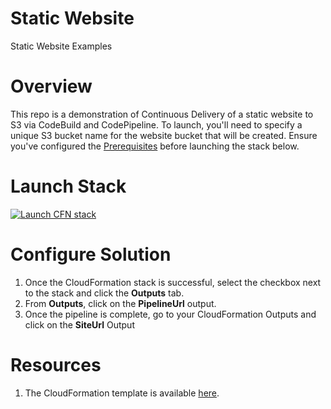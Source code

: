# Static Website
Static Website Examples

# Overview
This repo is a demonstration of Continuous Delivery of a static website to S3 via CodeBuild and CodePipeline. To launch, you'll need to specify a unique S3 bucket name for the website bucket that will be created. Ensure you've configured the [Prerequisites](https://github.com/stelligent/devops-essentials/wiki/Prerequisites) before launching the stack below.

# Launch Stack

[![Launch CFN stack](https://s3.amazonaws.com/cloudformation-examples/cloudformation-launch-stack.png)](https://console.aws.amazon.com/cloudformation/home?region=us-east-1#cstack=sn%7Edevops-essentials-static%7Cturl%7Ehttps://s3.amazonaws.com/www.devopsessentialsaws.com/samples/static/pipeline.yml)


# Configure Solution

1. Once the CloudFormation stack is successful, select the checkbox next to the stack and click the **Outputs** tab. 
1. From **Outputs**, click on the **PipelineUrl** output. 
1. Once the pipeline is complete, go to your CloudFormation Outputs and click on the **SiteUrl** Output


# Resources

1. The CloudFormation template is available [here](https://s3.amazonaws.com/www.devopsessentialsaws.com/samples/static/pipeline.yml).





